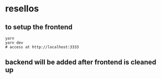 # resellos

## to setup the frontend

```
yarn
yarn dev
# access at http://localhost:3333
```

## backend will be added after frontend is cleaned up